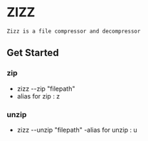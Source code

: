 # ZIZZ

`Zizz is a file compressor and decompressor`

## Get Started

### zip
- zizz --zip "filepath"
- alias for zip : z


### unzip
- zizz --unzip "filepath"
-alias for unzip : u